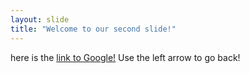 ```yaml
---
layout: slide
title: "Welcome to our second slide!"
---
```

here is the [link to Google!](http://google.com)
Use the left arrow to go back!
